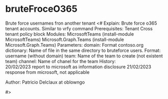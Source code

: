 # bruteFroceO365
Brute force usernames fron another tenant
<#
Explain:
	Brute force o365 tenant accounts. Similar to vrfy command
Prerequisites:
	Tenant
	Cross tenant policy block 
Modules:
	MicrosoftTeams (install-module MicrosoftTeams)
	Microsoft.Graph.Teams (install-module Microsoft.Graph.Teams)
Parameters:
	domain: Format contoso.org
	dictionary: Name of file in the same directory to bruteforce users. Format: username (without domain)
	team: Name of the team to create (not existent team)
	channel: Name of chanel for the team
History:	
20/02/2023 report to microsoft as information disclosure
21/02/2023 response from microsoft, not applicable


Author: Patricio Delclaux at oblowngo

#>
